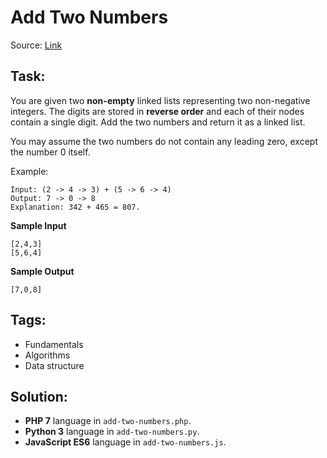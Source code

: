 # Add Two Numbers

Source: [Link](https://www.hackerrank.com/challenges/picking-numbers/problem)

## Task:

You are given two **non-empty** linked lists representing two non-negative integers. The digits are stored in **reverse
order** and each of their nodes contain a single digit. Add the two numbers and return it as a linked list.

You may assume the two numbers do not contain any leading zero, except the number 0 itself.

Example:

```
Input: (2 -> 4 -> 3) + (5 -> 6 -> 4)
Output: 7 -> 0 -> 8
Explanation: 342 + 465 = 807.
```

**Sample Input**

```
[2,4,3]
[5,6,4]
```

**Sample Output**
```
[7,0,8]
```

## Tags:

* Fundamentals
* Algorithms
* Data structure

## Solution:

* **PHP 7** language in `add-two-numbers.php`.
* **Python 3** language in `add-two-numbers.py`.
* **JavaScript ES6** language in `add-two-numbers.js`.